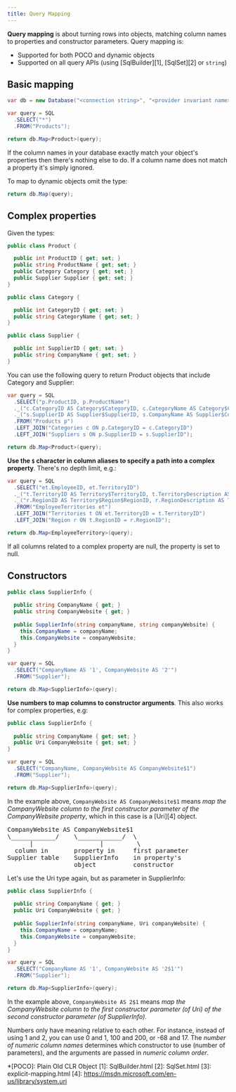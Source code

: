 ```yaml
---
title: Query Mapping
---
```

**Query mapping** is about turning rows into objects, matching column names to properties and constructor parameters. Query mapping is:

- Supported for both POCO and dynamic objects
- Supported on all query APIs (using [SqlBuilder][1], [SqlSet][2] or `string`)

Basic mapping
-------------
```csharp
var db = new Database("<connection string>", "<provider invariant name>");

var query = SQL
  .SELECT("*")
  .FROM("Products");

return db.Map<Product>(query);
```

If the column names in your database exactly match your object's properties then there's nothing else to do. If a column name does not match a property it's simply ignored.

To map to dynamic objects omit the type:

```csharp
return db.Map(query);
```

Complex properties
------------------
Given the types:

```csharp
public class Product {

  public int ProductID { get; set; }
  public string ProductName { get; set; }
  public Category Category { get; set; }
  public Supplier Supplier { get; set; }
}

public class Category {

  public int CategoryID { get; set; }
  public string CategoryName { get; set; }
}

public class Supplier {

  public int SupplierID { get; set; }
  public string CompanyName { get; set; }
}
```

You can use the following query to return Product objects that include Category and Supplier:

```csharp
var query = SQL
  .SELECT("p.ProductID, p.ProductName")
  ._("c.CategoryID AS Category$CategoryID, c.CategoryName AS Category$CategoryName")
  ._("s.SupplierID AS Supplier$SupplierID, s.CompanyName AS Supplier$CompanyName")
  .FROM("Products p")
  .LEFT_JOIN("Categories c ON p.CategoryID = c.CategoryID")
  .LEFT_JOIN("Suppliers s ON p.SupplierID = s.SupplierID");

return db.Map<Product>(query);
```

**Use the `$` character in column aliases to specify a path into a complex property**. There's no depth limit, e.g.:

```csharp
var query = SQL
  .SELECT("et.EmployeeID, et.TerritoryID")
  ._("t.TerritoryID AS Territory$TerritoryID, t.TerritoryDescription AS Territory$TerritoryDescription, t.RegionID AS Territory$RegionID")
  ._("r.RegionID AS Territory$Region$RegionID, r.RegionDescription AS Territory$Region$RegionDescription")
  .FROM("EmployeeTerritories et")
  .LEFT_JOIN("Territories t ON et.TerritoryID = t.TerritoryID")
  .LEFT_JOIN("Region r ON t.RegionID = r.RegionID");

return db.Map<EmployeeTerritory>(query);
```

<div class="note">If all columns related to a complex property are null, the property is set to null.</div>

Constructors
------------

```csharp
public class SupplierInfo {
  
  public string CompanyName { get; }
  public string CompanyWebsite { get; }
  
  public SupplierInfo(string companyName, string companyWebsite) {
    this.CompanyName = companyName;
    this.CompanyWebsite = companyWebsite;
  }
}

var query = SQL
  .SELECT("CompanyName AS '1', CompanyWebsite AS '2'")
  .FROM("Supplier");

return db.Map<SupplierInfo>(query);
```

**Use numbers to map columns to constructor arguments**. This also works for complex properties, e.g:

```csharp
public class SupplierInfo {
  
  public string CompanyName { get; set; }
  public Uri CompanyWebsite { get; set; }
}

var query = SQL
  .SELECT("CompanyName, CompanyWebsite AS CompanyWebsite$1")
  .FROM("Supplier");

return db.Map<SupplierInfo>(query);
```

In the example above, `CompanyWebsite AS CompanyWebsite$1` means *map the CompanyWebsite column to the first constructor parameter of the CompanyWebsite property*, which in this case is a [Uri][4] object.

<pre style="background-color: transparent">
CompanyWebsite AS CompanyWebsite$1
\____________/    \____________/  \
      |                  |         \
  column in       property in     first parameter
Supplier table    SupplierInfo    in property's
                  object          constructor
</pre>

Let's use the Uri type again, but as parameter in SupplierInfo:

```csharp
public class SupplierInfo {
  
  public string CompanyName { get; }
  public Uri CompanyWebsite { get; }
  
  public SupplierInfo(string companyName, Uri companyWebsite) {
    this.CompanyName = companyName;
    this.CompanyWebsite = companyWebsite;
  }
}

var query = SQL
  .SELECT("CompanyName AS '1', CompanyWebsite AS '2$1'")
  .FROM("Supplier");

return db.Map<SupplierInfo>(query);
```

In the example above, `CompanyWebsite AS 2$1` means *map the CompanyWebsite column to the first constructor parameter (of Uri) of the second constructor parameter (of SupplierInfo)*.

<div class="note">Numbers only have meaning relative to each other. For instance, instead of using 1 and 2, you can use 0 and 1, 100 and 200, or -68 and 17. The <em>number of numeric column names</em> determines which constructor to use (number of parameters), and the arguments are passed in <em>numeric column order</em>.</div>

*[POCO]: Plain Old CLR Object
[1]: SqlBuilder.html
[2]: SqlSet.html
[3]: explicit-mapping.html
[4]: https://msdn.microsoft.com/en-us/library/system.uri
